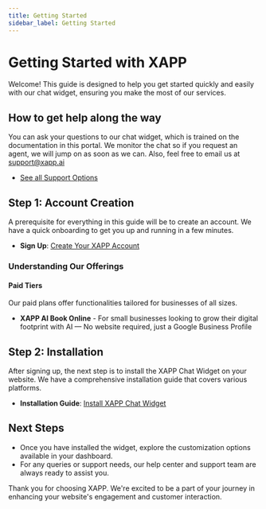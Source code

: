 ```yaml
---
title: Getting Started
sidebar_label: Getting Started
---
```


# Getting Started with XAPP

Welcome! This guide is designed to help you get started quickly and easily with our chat widget, ensuring you make the most of our services.

## How to get help along the way

You can ask your questions to our chat widget, which is trained on the documentation in this portal. We monitor the chat so if you request an agent, we will jump on as soon as we can. Also, feel free to email us at support@xapp.ai

- [See all Support Options](/help/support)

## Step 1: Account Creation

A prerequisite for everything in this guide will be to create an account. We have a quick onboarding to get you up and running in a few minutes.

- **Sign Up**: [Create Your XAPP Account](https://studio.xapp.ai/onboarding/sign-up)

### Understanding Our Offerings

#### Paid Tiers

Our paid plans offer functionalities tailored for businesses of all sizes.

- **XAPP AI Book Online** - For small businesses looking to grow their digital footprint with AI — No website required, just a Google Business Profile

## Step 2: Installation

After signing up, the next step is to install the XAPP Chat Widget on your website. We have a comprehensive installation guide that covers various platforms.

- **Installation Guide**: [Install XAPP Chat Widget](/help/install)

## Next Steps

- Once you have installed the widget, explore the customization options available in your dashboard.
- For any queries or support needs, our help center and support team are always ready to assist you.

Thank you for choosing XAPP. We're excited to be a part of your journey in enhancing your website's engagement and customer interaction.
